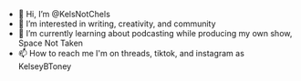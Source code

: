 - 👋 Hi, I’m @KelsNotChels
- 👀 I’m interested in writing, creativity, and community
- 🌱 I’m currently learning about podcasting while producing my own show, Space Not Taken
- 📫 How to reach me I'm on threads, tiktok, and instagram as KelseyBToney

<!---
KelsNotChels/KelsNotChels is a ✨ special ✨ repository because its `README.md` (this file) appears on your GitHub profile.
You can click the Preview link to take a look at your changes.
--->
